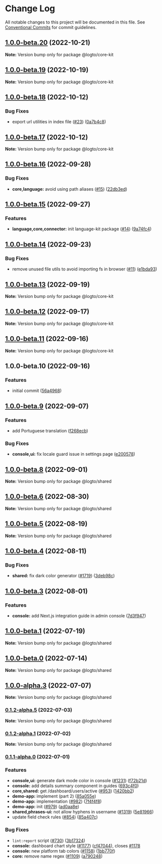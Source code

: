 # Change Log

All notable changes to this project will be documented in this file.
See [Conventional Commits](https://conventionalcommits.org) for commit guidelines.

## [1.0.0-beta.20](https://github.com/logto-io/toolkit/compare/v1.0.0-beta.19...v1.0.0-beta.20) (2022-10-21)

**Note:** Version bump only for package @logto/core-kit





## [1.0.0-beta.19](https://github.com/logto-io/toolkit/compare/v1.0.0-beta.18...v1.0.0-beta.19) (2022-10-19)

**Note:** Version bump only for package @logto/core-kit





## [1.0.0-beta.18](https://github.com/logto-io/toolkit/compare/v1.0.0-beta.17...v1.0.0-beta.18) (2022-10-12)


### Bug Fixes

* export url utilities in index file ([#23](https://github.com/logto-io/toolkit/issues/23)) ([0a7b4c8](https://github.com/logto-io/toolkit/commit/0a7b4c836fe6d566fc051fcf185df4dac352e308))



## [1.0.0-beta.17](https://github.com/logto-io/toolkit/compare/v1.0.0-beta.16...v1.0.0-beta.17) (2022-10-12)

**Note:** Version bump only for package @logto/core-kit





## [1.0.0-beta.16](https://github.com/logto-io/toolkit/compare/v1.0.0-beta.15...v1.0.0-beta.16) (2022-09-28)


### Bug Fixes

* **core,language:** avoid using path aliases ([#15](https://github.com/logto-io/toolkit/issues/15)) ([22db3ed](https://github.com/logto-io/toolkit/commit/22db3ed2daf3ee5906ffc864bb9bed1a826df842))



## [1.0.0-beta.15](https://github.com/logto-io/toolkit/compare/v1.0.0-beta.14...v1.0.0-beta.15) (2022-09-27)


### Features

* **language,core,connector:** init language-kit package ([#14](https://github.com/logto-io/toolkit/issues/14)) ([9a74fc4](https://github.com/logto-io/toolkit/commit/9a74fc4d34c9ce277b8734ab78735549dc3a3cda))



## [1.0.0-beta.14](https://github.com/logto-io/toolkit/compare/v1.0.0-beta.13...v1.0.0-beta.14) (2022-09-23)


### Bug Fixes

* remove unused file utils to avoid importing fs in browser ([#11](https://github.com/logto-io/toolkit/issues/11)) ([e1bda93](https://github.com/logto-io/toolkit/commit/e1bda93d1e95974f5e7128c48bb3a342cc9de358))



## [1.0.0-beta.13](https://github.com/logto-io/toolkit/compare/v1.0.0-beta.12...v1.0.0-beta.13) (2022-09-19)

**Note:** Version bump only for package @logto/core-kit





## [1.0.0-beta.12](https://github.com/logto-io/toolkit/compare/v1.0.0-beta.11...v1.0.0-beta.12) (2022-09-17)

**Note:** Version bump only for package @logto/core-kit





## [1.0.0-beta.11](https://github.com/logto-io/toolkit/compare/v1.0.0-beta.10...v1.0.0-beta.11) (2022-09-16)

**Note:** Version bump only for package @logto/core-kit





## 1.0.0-beta.10 (2022-09-16)


### Features

* initial commit ([56a4968](https://github.com/logto-io/toolkit/commit/56a496848168a4a9ae9ac7af83d51f1b8a6afe2c))



## [1.0.0-beta.9](https://github.com/logto-io/logto/compare/v1.0.0-beta.8...v1.0.0-beta.9) (2022-09-07)


### Features

* add Portuguese translation ([f268ecb](https://github.com/logto-io/logto/commit/f268ecb1a8d57d1e33225bec8852f3bc377dd478))


### Bug Fixes

* **console,ui:** fix locale guard issue in settings page ([e200578](https://github.com/logto-io/logto/commit/e2005780a39fa7b5f5c5e406f37805913b684c18))



## [1.0.0-beta.8](https://github.com/logto-io/logto/compare/v1.0.0-beta.6...v1.0.0-beta.8) (2022-09-01)

**Note:** Version bump only for package @logto/shared





## [1.0.0-beta.6](https://github.com/logto-io/logto/compare/v1.0.0-beta.5...v1.0.0-beta.6) (2022-08-30)

**Note:** Version bump only for package @logto/shared





## [1.0.0-beta.5](https://github.com/logto-io/logto/compare/v1.0.0-beta.4...v1.0.0-beta.5) (2022-08-19)

**Note:** Version bump only for package @logto/shared





## [1.0.0-beta.4](https://github.com/logto-io/logto/compare/v1.0.0-beta.3...v1.0.0-beta.4) (2022-08-11)


### Bug Fixes

* **shared:** fix dark color generator ([#1719](https://github.com/logto-io/logto/issues/1719)) ([3deb98c](https://github.com/logto-io/logto/commit/3deb98c18dfe54abda53e6de7592f40924e1f2f3))



## [1.0.0-beta.3](https://github.com/logto-io/logto/compare/v1.0.0-beta.2...v1.0.0-beta.3) (2022-08-01)


### Features

* **console:** add Next.js integration guide in admin console ([7d3f947](https://github.com/logto-io/logto/commit/7d3f94738f495de98464d23b6fdf18214d59005e))



## [1.0.0-beta.1](https://github.com/logto-io/logto/compare/v1.0.0-beta.0...v1.0.0-beta.1) (2022-07-19)

**Note:** Version bump only for package @logto/shared





## [1.0.0-beta.0](https://github.com/logto-io/logto/compare/v1.0.0-alpha.4...v1.0.0-beta.0) (2022-07-14)

**Note:** Version bump only for package @logto/shared





## [1.0.0-alpha.3](https://github.com/logto-io/logto/compare/v1.0.0-alpha.2...v1.0.0-alpha.3) (2022-07-07)

**Note:** Version bump only for package @logto/shared





### [0.1.2-alpha.5](https://github.com/logto-io/logto/compare/v0.1.2-alpha.4...v0.1.2-alpha.5) (2022-07-03)

**Note:** Version bump only for package @logto/shared





### [0.1.2-alpha.1](https://github.com/logto-io/logto/compare/v0.1.2-alpha.0...v0.1.2-alpha.1) (2022-07-02)

**Note:** Version bump only for package @logto/shared





### [0.1.1-alpha.0](https://github.com/logto-io/logto/compare/v0.1.0-internal...v0.1.1-alpha.0) (2022-07-01)


### Features

* **console,ui:** generate dark mode color in console ([#1231](https://github.com/logto-io/logto/issues/1231)) ([f72b21d](https://github.com/logto-io/logto/commit/f72b21d1602ab0fb35ef3e7d84f6c8ebd7e18b08))
* **console:** add details summary component in guides ([693c4f0](https://github.com/logto-io/logto/commit/693c4f0422eb312190f2c7b0673e3ceaa8c41213))
* **core,shared:** get /dashboard/users/active ([#953](https://github.com/logto-io/logto/issues/953)) ([1420bb2](https://github.com/logto-io/logto/commit/1420bb28cec9c0e20b4d0645a58e436135f87c83))
* **demo-app:** implement (part 2) ([85a055e](https://github.com/logto-io/logto/commit/85a055efa4358cfb69c0d74f7aeaeb0bade024af))
* **demo-app:** implementation ([#982](https://github.com/logto-io/logto/issues/982)) ([7f4f4f8](https://github.com/logto-io/logto/commit/7f4f4f84addf8a25c3d30f1ac3ceeef460afcf17))
* **demo-app:** init ([#979](https://github.com/logto-io/logto/issues/979)) ([ad0aa8e](https://github.com/logto-io/logto/commit/ad0aa8e0c20a8d60f095b477e942b724fb53ca7d))
* **shared,phrases-ui:** not allow hyphens in username ([#1319](https://github.com/logto-io/logto/issues/1319)) ([5e81966](https://github.com/logto-io/logto/commit/5e819665c7c1d584ff5cff25e4e0723122be78b2))
* update field check rules ([#854](https://github.com/logto-io/logto/issues/854)) ([85a407c](https://github.com/logto-io/logto/commit/85a407c5f6f76fed0513acd6fb41943413935b5a))


### Bug Fixes

* `lint:report` script ([#730](https://github.com/logto-io/logto/issues/730)) ([3b17324](https://github.com/logto-io/logto/commit/3b17324d189b2fe47985d0bee8b37b4ef1dbdd2b))
* **console:** dashboard chart style ([#1177](https://github.com/logto-io/logto/issues/1177)) ([cf47044](https://github.com/logto-io/logto/commit/cf470446e4458e748bbf6384adb96d69805a1991)), closes [#1178](https://github.com/logto-io/logto/issues/1178)
* **console:** new platform tab colors ([#1158](https://github.com/logto-io/logto/issues/1158)) ([1bb770f](https://github.com/logto-io/logto/commit/1bb770fd1fa364f12c1c56a8542d36a3cf9647fe))
* **core:** remove name regex ([#1109](https://github.com/logto-io/logto/issues/1109)) ([a790248](https://github.com/logto-io/logto/commit/a790248c091e444614652b08b05686e9934cb639))
